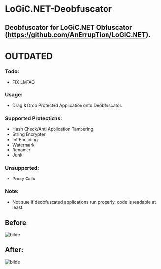 # LoGiC.NET-Deobfuscator
## Deobfuscator for LoGiC.NET Obfuscator (https://github.com/AnErrupTion/LoGiC.NET).

# OUTDATED
### Todo:
- FIX LMFAO

### Usage:
- Drag & Drop Protected Application onto Deobfuscator.

### Supported Protections:
- Hash Check/Anti Application Tampering
- String Encrypter
- Int Encoding
- Watermark
- Renamer
- Junk

### Unsupported:
- Proxy Calls

### Note:
- Not sure if deobfuscated applications run properly, code is readable at least.

## Before:
![bilde](https://user-images.githubusercontent.com/60292167/120045361-1c324b80-c010-11eb-8a39-f34e6559568f.png)

## After:
![bilde](https://user-images.githubusercontent.com/60292167/120047567-30c51280-c015-11eb-80cb-3474d16a9b42.png)

